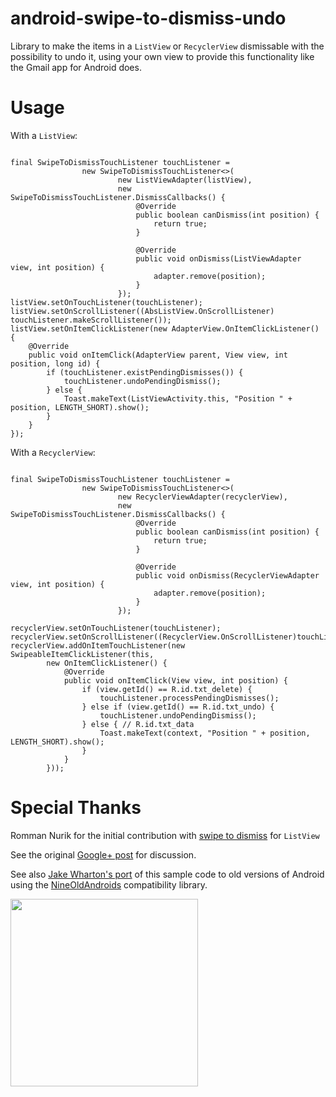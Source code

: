 android-swipe-to-dismiss-undo
=============================

Library to make the items in a `ListView` or `RecyclerView` dismissable with the possibility to undo it, using your own view to provide this functionality like the Gmail app for Android does.


Usage
==============

With a `ListView`:

<pre><code>
final SwipeToDismissTouchListener<ListViewAdapter> touchListener =
                new SwipeToDismissTouchListener<>(
                        new ListViewAdapter(listView),
                        new SwipeToDismissTouchListener.DismissCallbacks<ListViewAdapter>() {
                            @Override
                            public boolean canDismiss(int position) {
                                return true;
                            }

                            @Override
                            public void onDismiss(ListViewAdapter view, int position) {
                                adapter.remove(position);
                            }
                        });
listView.setOnTouchListener(touchListener);
listView.setOnScrollListener((AbsListView.OnScrollListener) touchListener.makeScrollListener());
listView.setOnItemClickListener(new AdapterView.OnItemClickListener() {
    @Override
    public void onItemClick(AdapterView<?> parent, View view, int position, long id) {
        if (touchListener.existPendingDismisses()) {
            touchListener.undoPendingDismiss();
        } else {
            Toast.makeText(ListViewActivity.this, "Position " + position, LENGTH_SHORT).show();
        }
    }
});
</code></pre>

With a `RecyclerView`:

<pre><code>
final SwipeToDismissTouchListener<RecyclerViewAdapter> touchListener =
                new SwipeToDismissTouchListener<>(
                        new RecyclerViewAdapter(recyclerView),
                        new SwipeToDismissTouchListener.DismissCallbacks<RecyclerViewAdapter>() {
                            @Override
                            public boolean canDismiss(int position) {
                                return true;
                            }

                            @Override
                            public void onDismiss(RecyclerViewAdapter view, int position) {
                                adapter.remove(position);
                            }
                        });

recyclerView.setOnTouchListener(touchListener);
recyclerView.setOnScrollListener((RecyclerView.OnScrollListener)touchListener.makeScrollListener());
recyclerView.addOnItemTouchListener(new SwipeableItemClickListener(this,
        new OnItemClickListener() {
            @Override
            public void onItemClick(View view, int position) {
                if (view.getId() == R.id.txt_delete) {
                    touchListener.processPendingDismisses();
                } else if (view.getId() == R.id.txt_undo) {
                    touchListener.undoPendingDismiss();
                } else { // R.id.txt_data
                    Toast.makeText(context, "Position " + position, LENGTH_SHORT).show();
                }
            }
        }));
</code></pre>


Special Thanks
==============

Romman Nurik for the initial contribution with [swipe to dismiss](https://github.com/romannurik/Android-SwipeToDismiss) for `ListView`

See the original [Google+ post](https://plus.google.com/+RomanNurik/posts/Fgo1p5uWZLu) for discussion.

See also [Jake Wharton's port](https://github.com/JakeWharton/SwipeToDismissNOA) of this sample code to old versions of Android using the [NineOldAndroids](http://nineoldandroids.com/) compatibility library.

<img src="https://lh4.googleusercontent.com/-b0pxPcJBF1o/T-ZWx9NZSRI/AAAAAAAAe_Q/PAKmNzGSbzs/w635-h688-no/foo.png" width="300">
